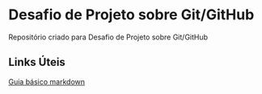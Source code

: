 # Desafio de Projeto sobre Git/GitHub 
Repositório criado para Desafio de Projeto sobre Git/GitHub

## Links Úteis
[Guia básico markdown](https://www.markdownguide.org/basic-syntax/)

